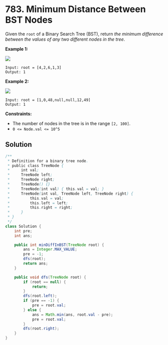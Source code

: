 # 783. Minimum Distance Between BST Nodes

Given the `root` of a Binary Search Tree (BST), return *the minimum difference between the values of any two different nodes in the tree*.

**Example 1:**

![](https://assets.leetcode.com/uploads/2021/02/05/bst1.jpg)

```text
Input: root = [4,2,6,1,3]
Output: 1
```

**Example 2:**

![](https://assets.leetcode.com/uploads/2021/02/05/bst2.jpg)

```text
Input: root = [1,0,48,null,null,12,49]
Output: 1
```

**Constraints:**

* The number of nodes in the tree is in the range `[2, 100]`.
* `0 <= Node.val <= 10^5`

## Solution

```java
/**
 * Definition for a binary tree node.
 * public class TreeNode {
 *     int val;
 *     TreeNode left;
 *     TreeNode right;
 *     TreeNode() {}
 *     TreeNode(int val) { this.val = val; }
 *     TreeNode(int val, TreeNode left, TreeNode right) {
 *         this.val = val;
 *         this.left = left;
 *         this.right = right;
 *     }
 * }
 */
class Solution {
    int pre;
    int ans;

    public int minDiffInBST(TreeNode root) {
        ans = Integer.MAX_VALUE;
        pre = -1;
        dfs(root);
        return ans;
    }

    public void dfs(TreeNode root) {
        if (root == null) {
            return;
        }
        dfs(root.left);
        if (pre == -1) {
            pre = root.val;
        } else {
            ans = Math.min(ans, root.val - pre);
            pre = root.val;
        }
        dfs(root.right);
    }
}
```


